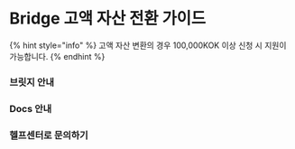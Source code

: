 # Bridge 고액 자산 전환 가이드

{% hint style="info" %}
고액 자산 변환의 경우 100,000KOK 이상 신청 시 지원이 가능합니다.
{% endhint %}

### 브릿지 안내&#x20;

### Docs 안내&#x20;

### 헬프센터로 문의하기
